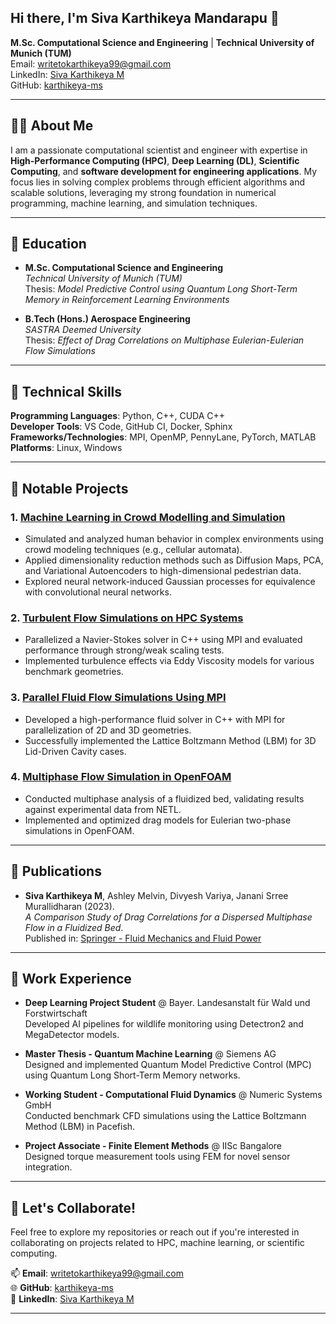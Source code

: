 ## Hi there, I'm Siva Karthikeya Mandarapu 👋


**M.Sc. Computational Science and Engineering** | **Technical University of Munich (TUM)**  
Email: [writetokarthikeya99@gmail.com](mailto:writetokarthikeya99@gmail.com)  
LinkedIn: [Siva Karthikeya M](https://www.linkedin.com/in/siva-karthikeya-m/)  
GitHub: [karthikeya-ms](https://github.com/karthikeya-ms)  

---

## 👨‍💻 About Me  
I am a passionate computational scientist and engineer with expertise in **High-Performance Computing (HPC)**, **Deep Learning (DL)**, **Scientific Computing**, and **software development for engineering applications**. My focus lies in solving complex problems through efficient algorithms and scalable solutions, leveraging my strong foundation in numerical programming, machine learning, and simulation techniques.

---

## 🏫 Education  
- **M.Sc. Computational Science and Engineering**  
  *Technical University of Munich (TUM)*  
  Thesis: *Model Predictive Control using Quantum Long Short-Term Memory in Reinforcement Learning Environments*

- **B.Tech (Hons.) Aerospace Engineering**  
  *SASTRA Deemed University*  
  Thesis: *Effect of Drag Correlations on Multiphase Eulerian-Eulerian Flow Simulations*

---

## 🔧 Technical Skills  

**Programming Languages**: Python, C++, CUDA C++  
**Developer Tools**: VS Code, GitHub CI, Docker, Sphinx  
**Frameworks/Technologies**: MPI, OpenMP, PennyLane, PyTorch, MATLAB  
**Platforms**: Linux, Windows  

---

## 🌟 Notable Projects  

### 1. **[Machine Learning in Crowd Modelling and Simulation](https://github.com/karthikeya-ms/ML_in_Crowd_Modelling_and_Simulation)**  
- Simulated and analyzed human behavior in complex environments using crowd modeling techniques (e.g., cellular automata).  
- Applied dimensionality reduction methods such as Diffusion Maps, PCA, and Variational Autoencoders to high-dimensional pedestrian data.  
- Explored neural network-induced Gaussian processes for equivalence with convolutional neural networks.  

### 2. **[Turbulent Flow Simulations on HPC Systems](https://github.com/karthikeya-ms/Turbulent_flow_in_HPC)**  
- Parallelized a Navier-Stokes solver in C++ using MPI and evaluated performance through strong/weak scaling tests.  
- Implemented turbulence effects via Eddy Viscosity models for various benchmark geometries.  

### 3. **[Parallel Fluid Flow Simulations Using MPI](https://github.com/karthikeya-ms/Parallel_fluid_simulations-TUM_CFD_Lab)**  
- Developed a high-performance fluid solver in C++ with MPI for parallelization of 2D and 3D geometries.  
- Successfully implemented the Lattice Boltzmann Method (LBM) for 3D Lid-Driven Cavity cases.  

### 4. **[Multiphase Flow Simulation in OpenFOAM](https://github.com/karthikeya-ms/Fluidized-Bed-OpenFOAM)**  
- Conducted multiphase analysis of a fluidized bed, validating results against experimental data from NETL.  
- Implemented and optimized drag models for Eulerian two-phase simulations in OpenFOAM.

---

## 📝 Publications  

- **Siva Karthikeya M**, Ashley Melvin, Divyesh Variya, Janani Srree Murallidharan (2023).  
  *A Comparison Study of Drag Correlations for a Dispersed Multiphase Flow in a Fluidized Bed*.  
  Published in: [Springer - Fluid Mechanics and Fluid Power](https://link.springer.com/chapter/10.1007/978-981-19-7055-9_80)

---

## 🏢 Work Experience  

- **Deep Learning Project Student** @ Bayer. Landesanstalt für Wald und Forstwirtschaft  
  Developed AI pipelines for wildlife monitoring using Detectron2 and MegaDetector models.  

- **Master Thesis - Quantum Machine Learning** @ Siemens AG  
  Designed and implemented Quantum Model Predictive Control (MPC) using Quantum Long Short-Term Memory networks.  

- **Working Student - Computational Fluid Dynamics** @ Numeric Systems GmbH  
  Conducted benchmark CFD simulations using the Lattice Boltzmann Method (LBM) in Pacefish.  

- **Project Associate - Finite Element Methods** @ IISc Bangalore  
  Designed torque measurement tools using FEM for novel sensor integration.  

---

## 🚀 Let's Collaborate!  

Feel free to explore my repositories or reach out if you're interested in collaborating on projects related to HPC, machine learning, or scientific computing.  

📫 **Email**: [writetokarthikeya99@gmail.com](mailto:writetokarthikeya99@gmail.com)  
🌐 **GitHub**: [karthikeya-ms](https://github.com/karthikeya-ms)  
💼 **LinkedIn**: [Siva Karthikeya M](https://www.linkedin.com/in/siva-karthikeya-m/)  

---

